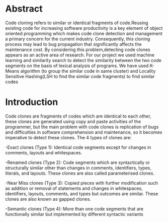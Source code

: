 # Abstract 

Code cloning refers to similar or identical fragments of code.Reusing existing code for increasing software productivity is a key element of object oriented programming which makes code clone detection and management a primary concern for the current industry. Consequently, this cloning process may lead to bug propagation that significantly affects the maintenance cost. By considering this problem,detecting code clones  appears as an active area of research. For our project we  used machine learning and similarity search  to detect the similarity between the two code segments on the basis of lexical analysis of programs. We have used K-Means algorithm (to group the similar code in same cluster) and Locality Sensitive Hashing(LSH to find the similar code fragments) to find similar codes

# Introduction

Code clones are fragments of codes which are identical to each other, these clones are generated using copy and paste activities of the programmer, but the main problem with code clones is replication of bugs and difficulties in software comprehension and maintenance, so it becomes imperative to detect these clones. The 4 types of clones are:

-Exact clones (Type 1): Identical code segments except for changes in comments, layouts and whitespaces. 

-Renamed clones (Type 2): Code segments which are syntactically or structurally similar other than changes in comments, identifiers, types, literals, and layouts. These clones are also called parameterised clones. 

-Near Miss clones (Type 3): Copied pieces with further modification such as addition or removal of statements and changes in whitespaces, identifiers, layouts, comments, and types but outcomes are similar. These clones are also known as gapped clones. 

-Semantic clones (Type 4): More than one code segments that are functionally similar but implemented by different syntactic variants

